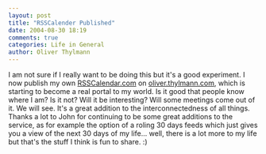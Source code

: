 ```yaml
---
layout: post
title: "RSSCalender Published"
date: 2004-08-30 18:19
comments: true
categories: Life in General
author: Oliver Thylmann
---
```



I am not sure if I really want to be doing this but it's a good experiment. I now publish my own [RSSCalendar.com](http://www.rsscalendar.com/) on [oliver.thylmann.com](http://oliver.thylmann.com/), which is starting to become a real portal to my world. Is it good that people know where I am? Is it not? Will it be interesting? Will some meetings come out of it. We will see. It's a great addition to the interconnectedness of all things. Thanks a lot to John for continuing to be some great additions to the service, as for example the option of a roling 30 days feeds which just gives you a view of the next 30 days of my life... well, there is a lot more to my life but that's the stuff I think is fun to share. :)

